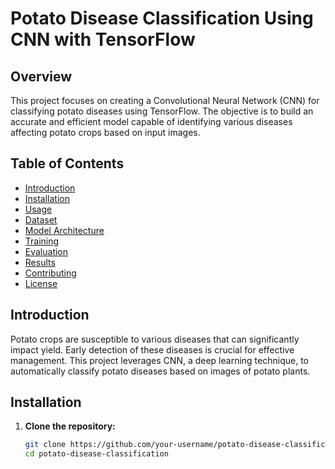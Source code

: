 # Potato Disease Classification Using CNN with TensorFlow

## Overview

This project focuses on creating a Convolutional Neural Network (CNN) for classifying potato diseases using TensorFlow. The objective is to build an accurate and efficient model capable of identifying various diseases affecting potato crops based on input images.

## Table of Contents

- [Introduction](#introduction)
- [Installation](#installation)
- [Usage](#usage)
- [Dataset](#dataset)
- [Model Architecture](#model-architecture)
- [Training](#training)
- [Evaluation](#evaluation)
- [Results](#results)
- [Contributing](#contributing)
- [License](#license)

## Introduction

Potato crops are susceptible to various diseases that can significantly impact yield. Early detection of these diseases is crucial for effective management. This project leverages CNN, a deep learning technique, to automatically classify potato diseases based on images of potato plants.

## Installation

1. **Clone the repository:**

   ```bash
   git clone https://github.com/your-username/potato-disease-classification.git
   cd potato-disease-classification
